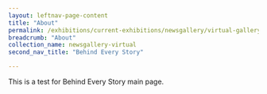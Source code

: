 ```yaml
---
layout: leftnav-page-content
title: "About"
permalink: /exhibitions/current-exhibitions/newsgallery/virtual-gallery/behind-every-story/
breadcrumb: "About"
collection_name: newsgallery-virtual
second_nav_title: "Behind Every Story"

---
```


This is a test for Behind Every Story main page.